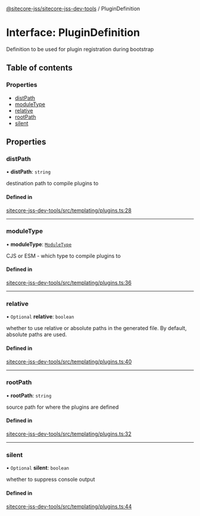 [@sitecore-jss/sitecore-jss-dev-tools](../README.md) / PluginDefinition

# Interface: PluginDefinition

Definition to be used for plugin registration during bootstrap

## Table of contents

### Properties

- [distPath](PluginDefinition.md#distpath)
- [moduleType](PluginDefinition.md#moduletype)
- [relative](PluginDefinition.md#relative)
- [rootPath](PluginDefinition.md#rootpath)
- [silent](PluginDefinition.md#silent)

## Properties

### distPath

• **distPath**: `string`

destination path to compile plugins to

#### Defined in

[sitecore-jss-dev-tools/src/templating/plugins.ts:28](https://github.com/Sitecore/jss/blob/07fec22c2/packages/sitecore-jss-dev-tools/src/templating/plugins.ts#L28)

___

### moduleType

• **moduleType**: [`ModuleType`](../enums/ModuleType.md)

CJS or ESM - which type to compile plugins to

#### Defined in

[sitecore-jss-dev-tools/src/templating/plugins.ts:36](https://github.com/Sitecore/jss/blob/07fec22c2/packages/sitecore-jss-dev-tools/src/templating/plugins.ts#L36)

___

### relative

• `Optional` **relative**: `boolean`

whether to use relative or absolute paths in the generated file. By default, absolute paths are used.

#### Defined in

[sitecore-jss-dev-tools/src/templating/plugins.ts:40](https://github.com/Sitecore/jss/blob/07fec22c2/packages/sitecore-jss-dev-tools/src/templating/plugins.ts#L40)

___

### rootPath

• **rootPath**: `string`

source path for where the plugins are defined

#### Defined in

[sitecore-jss-dev-tools/src/templating/plugins.ts:32](https://github.com/Sitecore/jss/blob/07fec22c2/packages/sitecore-jss-dev-tools/src/templating/plugins.ts#L32)

___

### silent

• `Optional` **silent**: `boolean`

whether to suppress console output

#### Defined in

[sitecore-jss-dev-tools/src/templating/plugins.ts:44](https://github.com/Sitecore/jss/blob/07fec22c2/packages/sitecore-jss-dev-tools/src/templating/plugins.ts#L44)
